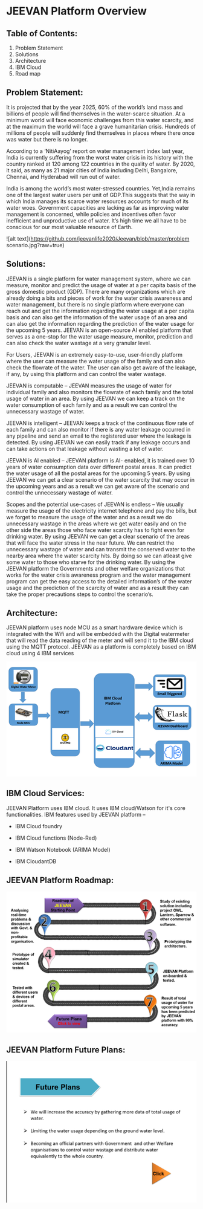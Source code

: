 ﻿# JEEVAN Platform Overview

## Table of Contents:
1. Problem Statement
2. Solutions
3. Architecture
4. IBM Cloud
5. Road map


## Problem Statement:

It is projected that by the year 2025, 60% of the world’s land mass and billions of people will find themselves in the water-scarce situation. At a minimum world will face economic challenges from this water scarcity, and at the maximum the world will face a grave humanitarian crisis. Hundreds of millions of people will suddenly find themselves in places where there once was water but there is no longer.

According to a ‘NitiAayog’ report on water management index last year, India is currently suffering from the worst water crisis in its history with the country ranked at 120 among 122 countries in the quality of water. By 2020, it said, as many as 21 major cities of India including Delhi, Bangalore, Chennai, and Hyderabad will run out of water.

India is among the world’s most water-stressed countries. Yet,India remains one of the largest water users per unit of GDP.This suggests that the way in which India manages its scarce water resources accounts for much of its water woes. Government capacities are lacking as far as improving water management is concerned, while policies and incentives often favor inefficient and unproductive use of water. It’s high time we all have to be conscious for our most valuable resource of Earth.

![alt text](https://github.com/jeevanlife2020/Jeevan/blob/master/problem scenario.jpg?raw=true)

## Solutions:

JEEVAN is a single platform for water management system, where we can measure, monitor and predict the usage of water at a per capita basis of the gross domestic product (GDP). There are many organizations which are already doing a bits and pieces of work for the water crisis awareness and water management, but there is no single platform where everyone can reach out and get the information regarding the water usage at a per capita basis and can also get the information of the water usage of an area and can also get the information regarding the prediction of the water usage for the upcoming 5 years. JEEVAN is an open-source AI enabled platform that serves as a one-stop for the water usage measure, monitor, prediction and can also check the water wastage at a very granular level.

For Users, JEEVAN is an extremely easy-to-use, user-friendly platform where the user can measure the water usage of the family and can also check the flowrate of the water. The user can also get aware of the leakage, if any, by using this platform and can control the water wastage.

JEEVAN is computable – JEEVAN measures the usage of water for individual family and also monitors the flowrate of each family and the total usage of water in an area. By using JEEVAN we can keep a track on the water consumption of each family and as a result we can control the unnecessary wastage of water.

JEEVAN is intelligent – JEEVAN keeps a track of the continuous flow rate of each family and can also monitor if there is any water leakage occurred in any pipeline and send an email to the registered user where the leakage is detected. By using JEEVAN we can easily track if any leakage occurs and can take actions on that leakage without wasting a lot of water.

JEEVAN is AI enabled – JEEVAN platform is AI- enabled, it is trained over 10 years of water consumption data over different postal areas. It can predict the water usage of all the postal areas for the upcoming 5 years. By using JEEVAN we can get a clear scenario of the water scarcity that may occur in the upcoming years and as a result we can get aware of the scenario and control the unnecessary wastage of water.


Scopes and the potential use-cases of JEEVAN is endless – We usually measure the usage of the electricity internet telephone and pay the bills, but we forget to measure the usage of the water and as a result we do unnecessary wastage in the areas where we get water easily and on the other side the areas those who face water scarcity has to fight even for drinking water. By using JEEVAN we can get a clear scenario of the areas that will face the water stress in the near future. We can restrict the unnecessary wastage of water and can transmit the conserved water to the nearby area where the water scarcity hits. By doing so we can atleast give some water to those who starve for the drinking water. By using the JEEVAN platform the Governments and other welfare organizations that works for the water crisis awareness program and the water management program can get the easy access to the detailed information’s of the water usage and the prediction of the scarcity of water and as a result they can take the proper precautions steps to control the scenario’s.

## Architecture:

JEEVAN platform uses node MCU as a smart hardware device which is integrated with the Wifi and will be embedded with the Digital watermeter that will read the data reading of the meter and will send it to the IBM cloud using the MQTT protocol. JEEVAN as a platform is completely based on IBM cloud using 4 IBM services

![alt text](https://github.com/jeevanlife2020/Jeevan/blob/master/Jeevan-Architecture.png?raw=true)

## IBM Cloud Services:

JEEVAN Platform uses IBM cloud. It uses IBM cloud/Watson for it's core functionalities.
IBM features used by JEEVAN platform –

* IBM Cloud foundry

* IBM Cloud functions (Node-Red)

* IBM Watson Notebook (ARIMA Model)

* IBM CloudantDB

## JEEVAN Platform Roadmap:

![alt text](https://github.com/jeevanlife2020/Jeevan/blob/master/Jeevan-Roadmap.png?raw=true)

## JEEVAN Platform Future Plans:

![alt text](https://github.com/jeevanlife2020/Jeevan/blob/master/Jeevan-FuturePlans.png?raw=true)

